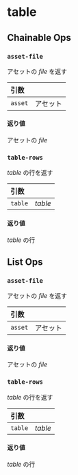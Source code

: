 
# table

## Chainable Ops
<h3 id="asset-file"><code>asset-file</code></h3>

アセットの _file_ を返す

| 引数 |  |
| :--- | :--- |
| `asset` | アセット |

#### 返り値
アセットの _file_

<h3 id="table-rows"><code>table-rows</code></h3>

_table_ の行を返す

| 引数 |  |
| :--- | :--- |
| `table` | _table_ |

#### 返り値
_table_ の行


## List Ops
<h3 id="asset-file"><code>asset-file</code></h3>

アセットの _file_ を返す

| 引数 |  |
| :--- | :--- |
| `asset` | アセット |

#### 返り値
アセットの _file_

<h3 id="table-rows"><code>table-rows</code></h3>

_table_ の行を返す

| 引数 |  |
| :--- | :--- |
| `table` | _table_ |

#### 返り値
_table_ の行